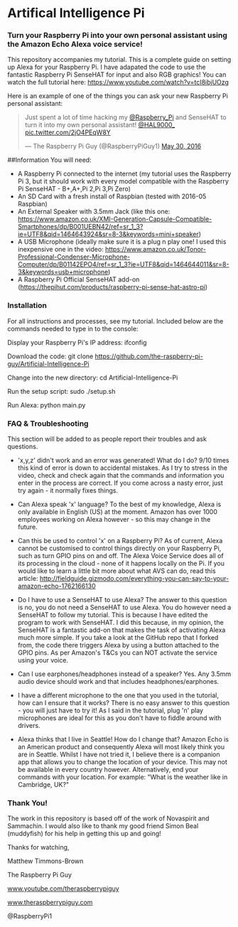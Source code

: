 # Artifical Intelligence Pi
### Turn your Raspberry Pi into your own personal assistant using the Amazon Echo Alexa voice service!

This repository accompanies my tutorial. This is a complete guide on setting up Alexa for your Raspberry Pi. I have adapated the code to use the fantastic Raspberry Pi SenseHAT for input and also RGB graphics! You can watch the full tutorial here: https://www.youtube.com/watch?v=tcI8ibjUOzg

Here is an example of one of the things you can ask your new Raspberry Pi personal assistant: 

<blockquote class="twitter-tweet" data-lang="en"><p lang="en" dir="ltr">Just spent a lot of time hacking my <a href="https://twitter.com/Raspberry_Pi">@Raspberry_Pi</a> and SenseHAT to turn it into my own personal assistant! <a href="https://twitter.com/HAL9000_">@HAL9000_</a> <a href="https://t.co/2jO4PEqW8Y">pic.twitter.com/2jO4PEqW8Y</a></p>&mdash; The Raspberry Pi Guy (@RaspberryPiGuy1) <a href="https://twitter.com/RaspberryPiGuy1/status/737364956354596864">May 30, 2016</a></blockquote>
<script async src="//platform.twitter.com/widgets.js" charset="utf-8"></script>

##Information
You will need:
* A Raspberry Pi connected to the internet (my tutorial uses the Raspberry Pi 3, but it should work with every model compatible with the Raspberry Pi SenseHAT - B+,A+,Pi 2,Pi 3,Pi Zero)
* An SD Card with a fresh install of Raspbian (tested with 2016-05 Raspbian)
* An External Speaker with 3.5mm Jack (like this one: https://www.amazon.co.uk/XMI-Generation-Capsule-Compatible-Smartphones/dp/B001UEBN42/ref=sr_1_3?ie=UTF8&qid=1464643924&sr=8-3&keywords=mini+speaker)
* A USB Microphone (ideally make sure it is a plug n play one! I used this inexpensive one in the video: https://www.amazon.co.uk/Tonor-Professional-Condenser-Microphone-Computer/dp/B01142EPO4/ref=sr_1_3?ie=UTF8&qid=1464644011&sr=8-3&keywords=usb+microphone)
* A Raspberry Pi Official SenseHAT add-on (https://thepihut.com/products/raspberry-pi-sense-hat-astro-pi)

### Installation

For all instructions and processes, see my tutorial. Included below are the commands needed to type in to the console:

Display your Raspberry Pi's IP address: ifconfig

Download the code: git clone https://github.com/the-raspberry-pi-guy/Artificial-Intelligence-Pi

Change into the new directory: cd Artificial-Intelligence-Pi

Run the setup script: sudo ./setup.sh

Run Alexa: python main.py

### FAQ & Troubleshooting

This section will be added to as people report their troubles and ask questions.

- 'x,y,z' didn't work and an error was generated! What do I do?
9/10 times this kind of error is down to accidental mistakes. As I try to stress in the video, check and check again that the commands and information you enter in the process are correct. If you come across a nasty error, just try again - it normally fixes things.

- Can Alexa speak 'x' language?
To the best of my knowledge, Alexa is only available in English (US) at the moment. Amazon has over 1000 employees working on Alexa however - so this may change in the future.

- Can this be used to control 'x' on a Raspberry Pi?
As of current, Alexa cannot be customised to control things directly on your Raspberry Pi, such as turn GPIO pins on and off. The Alexa Voice Service does all of its processing in the cloud - none of it happens locally on the Pi. If you would like to learn a little bit more about what AVS can do, read this article: http://fieldguide.gizmodo.com/everything-you-can-say-to-your-amazon-echo-1762166130

- Do I have to use a SenseHAT to use Alexa?
The answer to this question is no, you do not need a SenseHAT to use Alexa. You do however need a SenseHAT to follow my tutorial. This is because I have edited the program to work with SenseHAT. I did this because, in my opinion, the SenseHAT is a fantastic add-on that makes the task of activating Alexa much more simple. If you take a look at the GitHub repo that I forked from, the code there triggers Alexa by using a button attached to the GPIO pins. As per Amazon's T&Cs you can NOT activate the service using your voice.

- Can I use earphones/headphones instead of a speaker?
Yes. Any 3.5mm audio device should work and that includes headphones/earphones.

- I have a different microphone to the one that you used in the tutorial, how can I ensure that it works?
There is no easy answer to this question - you will just have to try it! As I said in the tutorial, plug 'n' play microphones are ideal for this as you don't have to fiddle around with drivers.

- Alexa thinks that I live in Seattle! How do I change that?
Amazon Echo is an American product and consequently Alexa will most likely think you are in Seattle. Whilst I have not tried it, I believe there is a companion app that allows you to change the location of your device. This may not be available in every country however. Alternatively, end your commands with your location. For example: "What is the weather like in Cambridge, UK?"

### Thank You!

The work in this repository is based off of the work of Novaspirit and Sammachin. I would also like to thank my good friend Simon Beal (muddyfish) for his help in getting this up and going!

Thanks for watching,

Matthew Timmons-Brown

The Raspberry Pi Guy

www.youtube.com/theraspberrypiguy

www.theraspberrypiguy.com

@RaspberryPi1
